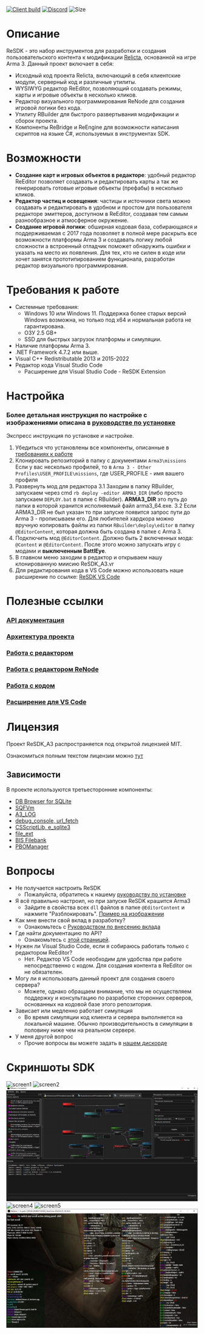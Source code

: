 [![Client build](https://img.shields.io/github/actions/workflow/status/Relicta-Team/ReSDK_A3.vr/all_build.yml?branch=main&style=flat-square&logo=github&label=Build+status)](https://github.com/Relicta-Team/ReSDK_A3.vr/actions)
[![Discord](https://img.shields.io/discord/332607112503099402?style=flat-square&logo=discord&label=Discord+server)](https://discord.relicta.ru)
![Size](https://img.shields.io/github/repo-size/Relicta-Team/ReSDK_A3.vr?style=flat-square&label=Project+size)

# Описание

ReSDK - это набор инструментов для разработки и создания пользовательского контента к модификации [Relicta](https://relicta.ru), основанной на игре Arma 3. Данный проект включает в себя:
* Исходный код проекта Relicta, включающий в себя клиентские модули, серверный код и различные утилиты.
* WYSIWYG редактор ReEditor, позволяющий создавать режимы, карты и игровые объекты в несколько кликов.
* Редактор визуального программирования ReNode для создания игровой логики без кода.
* Утилиту RBuilder для быстрого развертывания модификации и сборок проекта.
* Компоненты ReBridge и ReEngine для возможности написания скриптов на языке C#, используемых в инструментах SDK.

# Возможности
- **Создание карт и игровых объектов в редакторе**: удобный редактор ReEditor позволяет создавать и редактировать карты а так же генерировать готовые игровые объекты (префабы) в несколько кликов. 
- **Редактор частиц и освещения**: частицы и источники света можно создавать и редактировать в удобном и простом для пользователя редакторе эмиттеров, доступном в ReEditor, создавая тем самым разнообразное и атмосферное окружение.
- **Создание игровой логики**: обширная кодовая база, собирающаяся и поддерживаемая с 2017 года позволяет в полной мере раскрыть все возможности платформы Arma 3 и создавать логику любой сложности а встроенный отладчик поможет обнаружить ошибки и указать на место их появления. Для тех, кто не силен в коде или хочет занятся прототипированием функционала, разработан редактор визуального программирования.

# Требования к работе
- Системные требования:
  - Windows 10 или Windows 11. Поддержка более старых версий Windows возможна, но только под x64 и нормальная работа не гарантирована.
  - ОЗУ 2.5 GB+
  - SSD для быстрых загрузок платформы и симуляции.
- Наличие платформы Arma 3.
- .NET Framework 4.7.2 или выше.
- Visual C++ Redistributable 2013 и 2015-2022
- Редактор кода Visual Studio Code
  - Расширение для Visual Studio Code - ReSDK Extension


# Настройка

### Более детальная инструкция по настройке с изображениями описана в [руководстве по установке](Documentation/INSTALL_GUIDE.md)

Экспресс инструкция по установке и настройке.

1. Убедиться что установлены все компоненты, описанные в [требованиях к работе](#требования-к-работе)
2. Клонировать репозиторий в папку с документами `Arma3\missions` 
Если у вас несколько профилей, то в `Arma 3 - Other Profiles\USER_PROFILE\missions`, где USER_PROFILE - имя вашего профиля
3. Развернуть мод для редактора
  3.1 Заходим в папку RBuilder, запускаем через cmd ```rb deploy -editor ARMA3_DIR``` (либо просто запускаем `DEPLOY.bat` в папке с RBuilder). **ARMA3_DIR** это путь до папки в которой хранится исполняемый файл arma3_64.exe.
  3.2 Если ARMA3_DIR не был указан то при запуске появится запрос пути до Arma 3 - прописываем его. 
  Для любителей хардкора можно вручную копировать файлы из папки `RBuilder\deploy\editor` в папку `@EditorContent`, которая должна быть создана в папке с Arma 3.
4. Подключить мод `@EditorContent`. Должно быть 2 включенных мода: `@Content` и `@EditorContent`. После этого можно запускать игру с модами и **выключенным BattlEye**.
5. В главном меню заходим в редактор и открываем нашу клонированную миисию ReSDK_A3.vr
6. Для редактирования кода в VS Code можно использовать наше расширение по ссылке: [ReSDK VS Code](https://marketplace.visualstudio.com/items?itemName=Yodes.resdk-vscode)

# Полезные ссылки

### [API документация](Documentation/API/README.md)
### [Архитектура проекта](Documentation/PROJECT_ARCHITECTURE.md)
### [Работа с редактором](Documentation/EditorGuides/README.md)
### [Работа с редактором ReNode](Documentation/ReNode/README.md)
### [Работа с кодом](Documentation/ScriptingGuides/README.md)
### [Расширение для VS Code](https://marketplace.visualstudio.com/items?itemName=Yodes.resdk-vscode)

# Лицензия
Проект ReSDK_A3 распространяется под открытой лицензией MIT.

Ознакомиться полным текстом лицензии можно [тут](LICENSE)

## Зависимости
В проекте используются третьесторонние компоненты:

* [DB Browser for SQLite](https://sqlitebrowser.org/)
* [SQFVm](https://github.com/SQFvm/runtime)
* [A3_LOG](https://github.com/Arkensor/A3LOG)
* [debug_console, url_fetch](http://killzonekid.com/)
* [CSScriptLib, e_sqlite3](https://github.com/oleg-shilo/cs-script)
* [file_ext](https://github.com/Vindicta-Team/FileXT)
* [BIS Filebank](http://community.bistudio.com/wiki/FileBank)
* [PBOManager](https://github.com/winseros/PBOManager)

# Вопросы

- Не получается настроить ReSDK
  - Пожалуйста, обратитесь к нашему [руководству по установке](Documentation/INSTALL_GUIDE.md)
- Я всё правильно настроил, но при запуске ReSDK крашится Arma3
  - Зайдите в свойства всех `dll` файлов в папке `@EditorContent` и нажмите "Разблокировать". [Пример на изображении](https://forum.lers.ru/uploads/default/original/1X/491c696ffa11443028bb46eb4ef5b486e5be5dc8.png)
- Как мне внести свой вклад в разработку?
   - Ознакомьтесь с [Руководством по внесению вклада](CONTRIBUTING.md)
- Где найти документацию по API?
  - Ознакомьтесь с [этой страницей](Documentation/API/README.md).
- Нужен ли Visual Studio Code, если я собираюсь работать только с редактором ReEditor?
  - Нет. Редактор VS Code необходим для удобства при работе непосредственно с кодом. Для создания контента в ReEditor он не обязателен.
- Могу ли я использовать данный проект для создания своего сервера?
  - Можете, однако обращаем внимание, что мы не осуществляем поддержку и консультацию по разработке сторонних серверов, основанных на кодовой базе этого репозитория.
- Зависает или медленно работает симуляция
   - Во время симуляции код клиента и сервера выполняется на локальной машине. Обычно производительность в симуляции в половину ниже чем на реальном сервере.
- У меня другой вопрос
   - Прочие вопросы вы можете задать в [нашем дискорде](https://discord.relicta.ru)

# Скриншоты SDK

![screen1](Documentation/Data/reeditor_1.png)
![screen2](Documentation/Data/reeditor_2.png)
![screen3](Documentation/Data/renode_1.png)
![screen4](Documentation/Data/ingame_debug_1.png)
![screen5](Documentation/Data/ingame_debug_2.png)
![screen6](Documentation/Data/ingame_debug_3.png)
